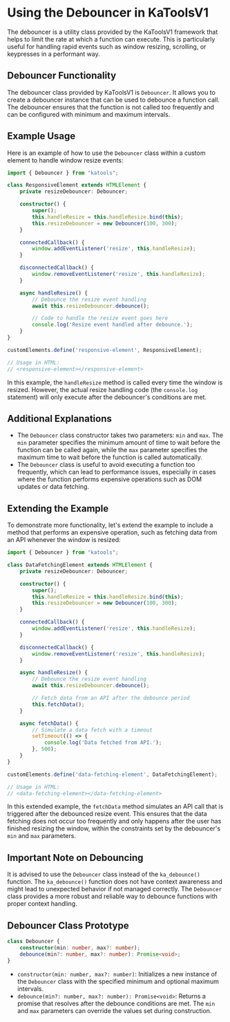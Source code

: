 # Using the Debouncer in KaToolsV1

The debouncer is a utility class provided by the KaToolsV1 framework that helps to limit the rate at which a function can execute. This is particularly useful for handling rapid events such as window resizing, scrolling, or keypresses in a performant way.

## Debouncer Functionality

The debouncer class provided by KaToolsV1 is `Debouncer`. It allows you to create a debouncer instance that can be used to debounce a function call. The debouncer ensures that the function is not called too frequently and can be configured with minimum and maximum intervals.

## Example Usage

Here is an example of how to use the `Debouncer` class within a custom element to handle window resize events:

```typescript
import { Debouncer } from "katools";

class ResponsiveElement extends HTMLElement {
    private resizeDebouncer: Debouncer;

    constructor() {
        super();
        this.handleResize = this.handleResize.bind(this);
        this.resizeDebouncer = new Debouncer(100, 300);
    }

    connectedCallback() {
        window.addEventListener('resize', this.handleResize);
    }

    disconnectedCallback() {
        window.removeEventListener('resize', this.handleResize);
    }

    async handleResize() {
        // Debounce the resize event handling
        await this.resizeDebouncer.debounce();

        // Code to handle the resize event goes here
        console.log('Resize event handled after debounce.');
    }
}

customElements.define('responsive-element', ResponsiveElement);

// Usage in HTML:
// <responsive-element></responsive-element>
```

In this example, the `handleResize` method is called every time the window is resized. However, the actual resize handling code (the `console.log` statement) will only execute after the debouncer's conditions are met.

## Additional Explanations

- The `Debouncer` class constructor takes two parameters: `min` and `max`. The `min` parameter specifies the minimum amount of time to wait before the function can be called again, while the `max` parameter specifies the maximum time to wait before the function is called automatically.
- The `Debouncer` class is useful to avoid executing a function too frequently, which can lead to performance issues, especially in cases where the function performs expensive operations such as DOM updates or data fetching.

## Extending the Example

To demonstrate more functionality, let's extend the example to include a method that performs an expensive operation, such as fetching data from an API whenever the window is resized:

```typescript
import { Debouncer } from "katools";

class DataFetchingElement extends HTMLElement {
    private resizeDebouncer: Debouncer;

    constructor() {
        super();
        this.handleResize = this.handleResize.bind(this);
        this.resizeDebouncer = new Debouncer(100, 300);
    }

    connectedCallback() {
        window.addEventListener('resize', this.handleResize);
    }

    disconnectedCallback() {
        window.removeEventListener('resize', this.handleResize);
    }

    async handleResize() {
        // Debounce the resize event handling
        await this.resizeDebouncer.debounce();

        // Fetch data from an API after the debounce period
        this.fetchData();
    }

    async fetchData() {
        // Simulate a data fetch with a timeout
        setTimeout(() => {
            console.log('Data fetched from API.');
        }, 500);
    }
}

customElements.define('data-fetching-element', DataFetchingElement);

// Usage in HTML:
// <data-fetching-element></data-fetching-element>
```

In this extended example, the `fetchData` method simulates an API call that is triggered after the debounced resize event. This ensures that the data fetching does not occur too frequently and only happens after the user has finished resizing the window, within the constraints set by the debouncer's `min` and `max` parameters.

## Important Note on Debouncing

It is advised to use the `Debouncer` class instead of the `ka_debounce()` function. The `ka_debounce()` function does not have context awareness and might lead to unexpected behavior if not managed correctly. The `Debouncer` class provides a more robust and reliable way to debounce functions with proper context handling.

## Debouncer Class Prototype

```typescript
class Debouncer {
    constructor(min: number, max?: number);
    debounce(min?: number, max?: number): Promise<void>;
}
```

- `constructor(min: number, max?: number)`: Initializes a new instance of the `Debouncer` class with the specified minimum and optional maximum intervals.
- `debounce(min?: number, max?: number): Promise<void>`: Returns a promise that resolves after the debounce conditions are met. The `min` and `max` parameters can override the values set during construction.